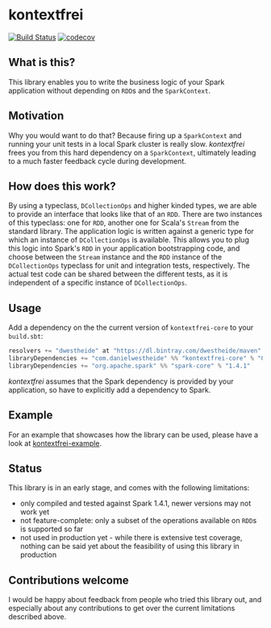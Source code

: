 # kontextfrei
[![Build Status](https://travis-ci.org/dwestheide/kontextfrei.svg?branch=master)](https://travis-ci.org/dwestheide/kontextfrei)
[![codecov](https://codecov.io/gh/dwestheide/kontextfrei/branch/master/graph/badge.svg)](https://codecov.io/gh/dwestheide/kontextfrei)

## What is this?

This library enables you to write the business logic of your Spark application without depending on
`RDD`s and the `SparkContext`.

## Motivation

Why you would want to do that? Because firing up a `SparkContext`
and running your unit tests in a local Spark cluster is really slow. _kontextfrei_ frees you from
this hard dependency on a `SparkContext`, ultimately leading to a much faster feedback cycle during
development.

## How does this work?

By using a typeclass, `DCollectionOps` and higher kinded types, we are able to provide an interface
that looks like that of an `RDD`. There are two instances of this typeclass: one for `RDD`, another
one for Scala's `Stream` from the standard library. The application logic is written against a
generic type for which an instance of `DCollectionOps` is available. This allows you to plug this
logic into Spark's `RDD` in your application bootstrapping code, and choose between the `Stream`
instance and the `RDD` instance of the `DCollectionOps` typeclass for unit and integration tests,
respectively. The actual test code can be shared between the different tests, as it is independent
of a specific instance of `DCollectionOps`.

## Usage

Add a dependency on the the current version of `kontextfrei-core` to your `build.sbt`:

```scala
resolvers += "dwestheide" at "https://dl.bintray.com/dwestheide/maven"
libraryDependencies += "com.danielwestheide" %% "kontextfrei-core" % "0.1.1"
libraryDependencies += "org.apache.spark" %% "spark-core" % "1.4.1"
```

_kontextfrei_ assumes that the Spark dependency is provided by your application, so have to explicitly add a dependency to Spark.

## Example

For an example that showcases how the library can be used, please have a look at [kontextfrei-example](https://github.com/dwestheide/kontextfrei-example).

## Status

This library is in an early stage, and comes with the following limitations:

* only compiled and tested against Spark 1.4.1, newer versions may not work yet
* not feature-complete: only a subset of the operations available on `RDD`s is supported so far
* not used in production yet - while there is extensive test coverage, nothing can be said yet about the feasibility of using this library in production

## Contributions welcome

I would be happy about feedback from people who tried this library out, and especially about any contributions to get over the current limitations described above.
